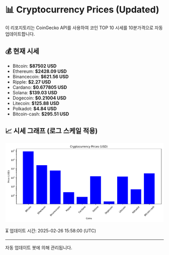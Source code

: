 
# 📊 Cryptocurrency Prices (Updated)

이 리포지토리는 CoinGecko API를 사용하여 코인 TOP 10 시세를 10분가격으로 자동 업데이트합니다.

## 💰 현재 시세
- Bitcoin: **$87502 USD**
- Ethereum: **$2428.09 USD**
- Binancecoin: **$621.56 USD**
- Ripple: **$2.27 USD**
- Cardano: **$0.677805 USD**
- Solana: **$139.03 USD**
- Dogecoin: **$0.21004 USD**
- Litecoin: **$125.88 USD**
- Polkadot: **$4.84 USD**
- Bitcoin-cash: **$295.51 USD**

## 📈 시세 그래프 (로그 스케일 적용)
![Crypto Prices](crypto_prices.png)

⏳ 업데이트 시간: 2025-02-26 15:58:00 (UTC)

---
자동 업데이트 봇에 의해 관리됩니다.
